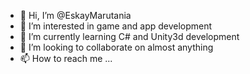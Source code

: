 - 👋 Hi, I’m @EskayMarutania
- 👀 I’m interested in game and app development
- 🌱 I’m currently learning C# and Unity3d development
- 💞️ I’m looking to collaborate on almost anything
- 📫 How to reach me ...

<!---
EskayMarutania/EskayMarutania is a ✨ special ✨ repository because its `README.md` (this file) appears on your GitHub profile.
You can click the Preview link to take a look at your changes.
--->
